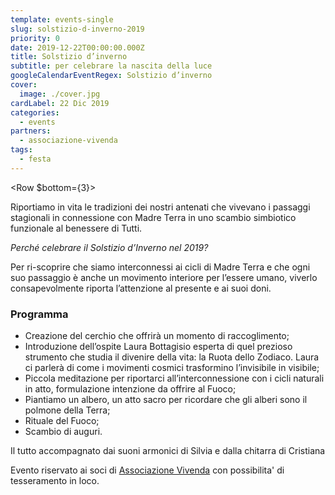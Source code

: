 ```yaml
---
template: events-single
slug: solstizio-d-inverno-2019
priority: 0
date: 2019-12-22T00:00:00.000Z
title: Solstizio d’inverno
subtitle: per celebrare la nascita della luce
googleCalendarEventRegex: Solstizio d’inverno
cover:
  image: ./cover.jpg
cardLabel: 22 Dic 2019
categories:
  - events
partners:
  - associazione-vivenda
tags:
  - festa
---
```


<EntryInfo variant="frequency" label="Domenica 22 dicembre 2019" value="dalle 18:00 alle 19:30"/>
<EntryInfo variant="location" label="A LaSchola" value="[Via Maroni 13, Casciago 21020, VA](https://g.page/laschola?share)"/>
<EntryInfo variant="facebook" label="Segui l'evento" value="su [facebook](https://www.facebook.com/events/1463034257197595/)" $bottom={6}/>

<Row $bottom={3}>
<Col md={6} $initial>

Riportiamo in vita le tradizioni dei nostri antenati che vivevano i passaggi stagionali in connessione con Madre Terra in uno scambio simbiotico funzionale al benessere di Tutti.

</Col>
<Col md={6}>

*Perché celebrare il Solstizio d’Inverno nel 2019?*

Per ri-scoprire che siamo interconnessi ai cicli di Madre Terra e che ogni suo passaggio è anche un movimento interiore per l’essere umano, viverlo consapevolmente riporta l’attenzione al presente e ai suoi doni.

</Col>
</Row>

### Programma

- Creazione del cerchio che offrirà un momento di raccoglimento;
- Introduzione dell’ospite Laura Bottagisio esperta di quel prezioso strumento che studia il divenire della vita: la Ruota dello Zodiaco. Laura ci parlerà di come i movimenti cosmici trasformino l’invisibile in visibile;
- Piccola meditazione per riportarci all’interconnessione con i cicli naturali in atto, formulazione intenzione da offrire al Fuoco;
- Piantiamo un albero, un atto sacro per ricordare che gli alberi sono il polmone della Terra;
- Rituale del Fuoco;
- Scambio di auguri.

Il tutto accompagnato dai suoni armonici di Silvia e dalla chitarra di Cristiana

<Footnote>  

Evento riservato ai soci di [Associazione Vivenda](/partners/associazione-vivenda) con possibilita' di tesseramento in loco.

</Footnote>
